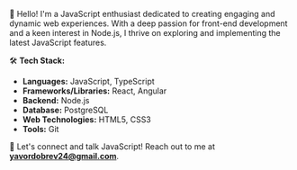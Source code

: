 👋 Hello! I'm a JavaScript enthusiast dedicated to creating engaging and dynamic web experiences. With a deep passion for front-end development and a keen interest in Node.js, I thrive on exploring and implementing the latest JavaScript features.

🛠️ **Tech Stack:**
- **Languages:** JavaScript, TypeScript
- **Frameworks/Libraries:** React, Angular
- **Backend:** Node.js
- **Database:** PostgreSQL
- **Web Technologies:** HTML5, CSS3
- **Tools:** Git

🚀 Let's connect and talk JavaScript! Reach out to me at **yavordobrev24@gmail.com**.
